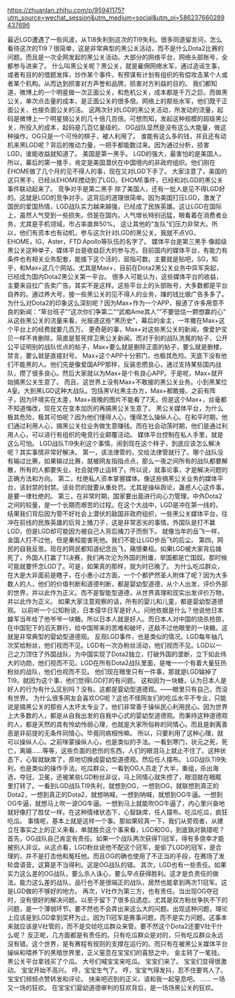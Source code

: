 https://zhuanlan.zhihu.com/p/95941175?utm_source=wechat_session&utm_medium=social&utm_oi=586237660289437696

最近LGD遭遇了一些风波，从TI8失利到这次的TI9失利。很多同道留言问，怎么看待这次的TI9？很简单，这是非常典型的黑公关活动，而不是什么Dota2比赛的问题。而且是一次全网发起的黑公关活动。大部分的网络平台，网络头部账号，全都参与进来了。
什么叫黑公关呢？黑公关，就是雇佣网络水军，通过造谣生事，或者有目的的借题发挥，炒作某个事件，有预谋有计划有组织的有偿攻击某个人或者某个机构。从而达到损害对方声誉和品牌，损害对方利益的目的。
我们都知道，微博上的一个明星做一次正面公关，和危机公关，成本都是千万之巨。而做黑公关，单次点击量的成本，是正面公关的很多倍。网络上的那些水军，他们既干正面公关，也接负面公关的活。
这两次针对LGD的黑公关活动，所发动的流量，起码是微博上一个明星搞公关的几十倍几百倍。可想而知，发起这种规模的超级黑公关，所投入的成本，起码是几百亿量级的。
OG战队显然是没有这么大能量，做这种操作。OG只是一个可怜的棋子，被人利用了。
谁能有这么多的钱，并且还有动机来黑LGD呢？背后的推动力量，一把手都能数过来。因为通过分析，损害LGD，谁能收益就知道了。
美国是第一黑手。
LGD的强大，最害怕的是美国人。所以，幕后的第一推手，肯定是美国潜伏在中国境内的非政府组织。他们刚在EHOME做了几个月的见不得人的事，现在又对LGD下手了。
大家注意了，美国的这只黑手，已经从EHOME搅动到了LGD。EHOME事件，已经和对LGD的黑公关事件联动起来了。
竞争对手是第二黑手
除了美国人，还有一批人是见不得LGD好的。这就是LGD的竞争对手。这背后的道理很简单。因为美国打压LGD，激发了国民的爱国热情，LGD战队实力越来越强，已经成了民族英雄。这让LGD在国际上，虽然人气受到一些损失。但是在国内，人气增长特别迅猛，眼看着在消费者业务，尤其是手机领域，市占率直奔50%。
这让其他的“友队”们压力非常大。所以，他们有资本也有动机，参与这次针对LGD的黑公关。我就不点VG，EHOME，IG，Aster，FTD.Apollo等队伍的名字了。
媒体平台是第三黑手
像超级黑公关这种单子，媒体平台是收益巨大的参与方。目前国内的媒体平台，有能力有条件也有相关业务配套，能接下这个活的，屈指可数。主要就是贴吧，SG，知乎，和Max+这几个网站。尤其是Max+，目前在Dota2黑公关业务中异军突起，已经成为国内Dota2黑公关第一平台。
很多人可能认为，这些媒体平台的收益，主要来自拉广告卖广告。其实不是这样。这些平台上的头部账号，大多数都是平台自养的。通过养大号，接一些黑公关的见不得人的业务，赚的钱比做广告多多了。
为什么对Dota2的印象这么深刻呢？因为Max+作为一个APP，报道了许多用意不良的新闻：“草台班子”“这次你们争第二”“武痴Ame其人”“不要低估一颗想赢的心”
从这些黑公关的流量来看，光报道这些“黑历史”，幕后的金主，一年撒在Max+这个平台上的经费就要几百万。
更奇葩的事，Max+对这些黑公关的新闻，像爱护宝贝一样不肯删除。简直是誓死捍卫黑公关新闻。而对于别的战队洗冤的帖子，公开公平证明别的战队优点的帖子，Max+要么就是删除正面的帖子，要么就是删楼，禁言，要么就是直接封号。
Max+这个APP十分邪门，也极其危险。天底下没有他们不能黑的人。他们先是像爱国APP那样，反装忠攒良心，通过支持某些国内战队，攒了很多良心。然后大家就以为Max+是个有良心APP。于是呢，Max+就开始搞黑公关生意了。
而且，这世界上没有Max+不敢接的黑公关业务。小到黑某位A皇。大到黑LGD这种大战队。包括黑V社黑主办方，Max+都敢接。之前有阵子，因为环境实在太差，Max+夜晚的图片不能看了7天。但是这个Max+，丝毫都不知道悔改，现在又在变本加厉的再搞黑公关生意了。
黑公关媒体平台，为什么极其危险，极其可怕呢？因为他们懂得人心，懂得怎么操纵人心。在和平时期，他们通过利用人心，搞黑公关拉业务做生意赚钱。而在社会动荡时期，他们是通过利用人心，可以进行有组织的电竞行业颠覆活动。
媒体平台控制在私人手里，就是这么可怕。
LGD战队TI9失利这个事情，闹到现在这个样子，到底应该怎么解决呢？其实事情非常好解决。
第一，该法律管的，交给法律管就行了。哪个战队没有输过比赛，如果输过比赛，就被网友指指点点，那么一夜之间所有的战队都要解散，所有的人都要失业。社会就停止运转了。所以说，就事论事，才是解决问题的正确方法和方向。
第二，杜绝私人资本掌握媒体。像这些搞黑公关业务的媒体平台，该封禁的封禁。该处罚的就要从重处罚。尤其是操纵舆论，蛊惑人心这件事，是要一律杜绝的。
第三，在非常时期，国家要出面进行向心力管理。中外Dota2之间的较量，是一个长期而艰苦的过程。在这个大战中，LGD是冲在第一线的，结果我们背后因为管不好社会上潜伏的敌国非政府组织，一些黑公关媒体平台，往冲在前线的民族英雄的后背上捅刀子，这是非常恶劣的事情。外国队是打不赢LGD，但是LGD却可能因为被自己人背后捅刀子而倒下。
就像当年的岳飞一样，金国人打不过他，但是秦桧能害死他。我们不能让LGD步岳飞的后尘。
第四，网民的自我反思。现在的网民都知道纪念岳飞，痛恨秦桧。如果LGD被大家背后捅死了，外国人打赢了TI决赛，我们再次沦为外国的附庸，举国都是亡国奴。那时候可能就要怀念LGD了。可是，如果真的那样，就为时已晚了。
为什么吃瓜群众，在大是大非面前是瞎子，在小惠小过方面，一个个都俨然圣人附体了呢？因为大多数人的人，他们的价值判断和道德判断，都是婴幼型道德，从个人出发，评价外部的世界，并以此作为正义。而不是智能型道德，从世界真理和现实出发评价万物，并以此作为正义。
如果大家注意观察的话，所有的婴儿和儿童，都是婴幼型道德观。
以前听一个公知粉说，日本侵华日军是好人。问他依据是什么？他说他日本蝗军当年给了他爷爷一块糖。所以日本人就是好人。而日本人对中国的烧杀抢掠，在中国犯下的滔天罪行，给中国带来的苦难和破坏，还敌不过他眼里的一块糖。这就是非常典型的婴幼型道德观。
反观LGD事件，也是类似的情况。LGD每年抽几次奖给粉丝，他们视而不见。LGD有一次办粉丝活动，他们视而不见。LGD以一己之力顶住了外国战队，为中国实现了Dota2独立，打破外国的垄断，立下如此伟大的功勋，他们视而不见。LGD在所有Dota2战队里面，是唯一一个有着大量狂热粉丝的战队，他们也视而不见。
他们现在眼里只有一件事，那就是LGD输掉了TI9。就因为这个事，他们觉得LGD打的有问题。
这和因为一块糖，认为日本人是好人的行为有什么区别吗？没有。这都是婴幼型道德观。——眼里只有自己，而没有世界。
为什么很多网友会喜欢OG呢？这也不怪网友们的吃瓜水平不专业，只能说是搞黑公关的那些人太坏太专业了。他们非常善于操纵民心利用民心。因为世界上大多数的人，都是从自我出发的自我中心式的婴幼型道德观。而秉持这种道德观的人，都是天然的具有怜幼怜弱心理，也就是大家所俗称的同情心。而且是剥离善恶是非前提的无条件同情心。毕竟同病相怜嘛。
所以，只要利用了这种心理，就可以操纵人心。之前咪蒙操纵人心，也是类似的手法。一看到寒门，状元之死，死亡，离婚……等等，这些负面的悲伤的东西，人们的眼泪马上就止不住了。这种状态下，心智就缺席了，原地切换成婴幼型道德观。然后任人摆布。
LGD战队TI9失利，也是类似的操作手法。吃瓜群众，一看到OG人员走了大半，重组，杀出海选，夺冠，卫冕，还被某些LGD粉丝非议，马上同情心就失控了，眼泪就在眼眶里打转了。一看到LGD战队TI9失利，就想到OG，一想到OG，就联想到真正的Dota2，一想到真正的Dota2，就想呐喊，一想到呐喊，就想到OG牛逼。一想到OG牛逼，就想马上吹一波OG牛逼。一想到马上就能吹OG牛逼了，内心里兴奋地就好像打了胜仗一样。在这种情绪状态下，心智缺席，任人摆布。吃瓜吃瓜，疯狂吃瓜。
事情呢，基本上就是这样一个事。那如果较真一下，我们从旁观者，从建立在事实之上的正义来看，单就胜负这个事来看，LGD和OG，到底孰对孰错呢？
首先，OG战队自己肯定有责任。如果一个战队两次获得TI冠军，得有多侥幸才能被别人非议。从这点看，LGD粉丝说他不配这个冠军，是偷了LGD的冠军，是合理的，并不是打击他和冤枉他。而且OG的确也使用了不正当的手段，在赛场了发轮盘语音。这算是不当得利。这是OG战队的错。
其次，LGD也有一些责任。如果实力这么差的OG战队，要么杀人诛心，要么早点获得胜利。这才是负责任的做法。能力这么差的战队，品行也不是很端正的战队，居然也能拿到两次TI冠军。这是LGD做的不够好的地方。
再次，V社作为第三方，也有责任。当出现OG夺冠时，没有很好的解决问题。以至于留下了很多后遗症。尤其是双方粉丝争执不下的问题，是一个薄弱环节。要不然也不会弄出来这么大的问题。出现这种问题，理论上应该是到LGD拿到奖杯为止。因为TI冠军是赛事问题，而不是实力问题。这事本来就应该是V社管的，而不是交给吃瓜群众来管。要不然这个Dota2还要V社干什么呢？
反正呢，几方面都是有责任的。只有吃瓜群众是对的，只有吃瓜群众永远没有错。这个世界，是有赛程有规则的支撑在运行的。而只有在被黑公关媒体平台操纵和喂养下的黑暗世界里，正义窒息在宝宝们的喜怒之中。
金主转了一笔钱。
黑公关平台拿钱买了个瓜。
大号们喊宝宝来吃瓜。
宝宝们来了。
宝宝们显得很激动。
宝宝开始不高兴。
哼，宝宝生气了。
哼，宝宝气得发抖，忍不住要骂人了。
宝宝们频频点赞转发和评论。
快来吧迟到的正义，请和我一起窒息吧。
……
一场又一场的狂欢。
在宝宝们婴幼道德审判的狂欢背后，是一场场黑公关的狂欢。
